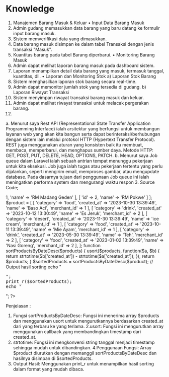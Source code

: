 # Knowledge
1. Manajemen Barang Masuk & Keluar
•	Input Data Barang Masuk
1.	Admin gudang memasukkan data barang yang baru datang ke formulir input barang masuk.
2.	Sistem memverifikasi data yang dimasukkan.
3.	Data barang masuk disimpan ke dalam tabel Transaksi dengan jenis transaksi "Masuk".
4.	Kuantitas barang pada tabel Barang diperbarui.
•	Monitoring Barang Masuk
1.	Admin dapat melihat laporan barang masuk pada dashboard sistem.
2.	Laporan menampilkan detail data barang yang masuk, termasuk tanggal, kuantitas, dll.
•	Laporan dan Monitoring Stok
a)	Laporan Stok Barang
1.	Sistem menghasilkan laporan stok barang secara real-time.
2.	Admin dapat memonitor jumlah stok yang tersedia di gudang.
b)	Laporan Riwayat Transaksi
1.	Sistem menyimpan riwayat transaksi barang masuk dan keluar.
2.	Admin dapat melihat riwayat transaksi untuk melacak pergerakan barang.
2. 
a. Menurut saya Rest API (Representational State Transfer Application Programming Interface) ialah arsitektur yang berfungsi untuk membangun layanan web yang akan kita bangun serta dapat berinteraksi/berhubungan dengan sistem lain melalui protokol HTTP (Hypertext Transfer Protocol). REST juga menggunakan aturan yang konsisten baik itu membuat, membaca, memperbarui, dan menghapus sumber daya.
	Metode HTTP: GET, POST, PUT, DELETE, HEAD, OPTIONS, PATCH.
b.  Menurut saya Job queue dalam Laravel ialah sebuah antrian tempat menunggu pekerjaan untuk kita eksekusi. Job juga ialah tugas atau pekerjaan tertentu yang perlu dijalankan, seperti mengirim email, memproses gambar, atau mengupdate database. Pada dasarnya tujuan dari penggunaan Job queue ini ialah meningatkan performa system dan mengurangi waktu respon
3.
Source Code;
 <?php
$merchant = [
    [
        'id' => 1,
        'name' => 'RM Madang Geden'
    ],
    [
        'id' => 2,
        'name' => 'RM Pokwe'
    ]
];

$product = [
    [
        'category' => 'food',
        'created_at' => '2023-10-30 13:39:49',
        'name' => 'Baso Aci',
        'merchant_id' => 1
    ],
    [
        'category' => 'drink',
        'created_at' => '2023-10-12 13:30:49',
        'name' => 'Es Jeruk',
        'merchant_id' => 2
    ],
    [
        'category' => 'desert',
        'created_at' => '2023-11-30 13:39:49',
        'name' => 'ice cream',
        'merchant_id' => 1
    ],
    [
        'category' => 'food',
        'created_at' => '2023-10-11 13:39:49',
        'name' => 'Mie Ayam',
        'merchant_id' => 1
    ],
    [
        'category' => 'drink',
        'created_at' => '2023-05-30 13:39:49',
        'name' => 'Teh',
        'merchant_id' => 2
    ],
    [
        'category' => 'food',
        'created_at' => '2023-01-02 13:39:49',
        'name' => 'Nasi Goreng',
        'merchant_id' => 2
    ],
];

function sortProductsByDateDesc($products) {
    usort($products, function($a, $b) {
        return strtotime($b['created_at']) - strtotime($a['created_at']);
    });
    return $products;
}

$sortedProducts = sortProductsByDateDesc($product);

// Output hasil sorting
echo "<pre>";
print_r($sortedProducts);
echo "</pre>";
?>

Penjelasan : 
1. Fungsi sortProductsByDateDesc: Fungsi ini menerima array $products dan menggunakan usort untuk mengurutkannya berdasarkan created_at dari yang terbaru ke yang terlama.
2.usort: Fungsi ini mengurutkan array menggunakan callback yang membandingkan timestamp dari created_at.
3. strtotime: Fungsi ini mengkonversi string tanggal menjadi timestamp sehingga mudah untuk dibandingkan.
4.Penggunaan Fungsi: Array $product diurutkan dengan memanggil sortProductsByDateDesc dan hasilnya disimpan di $sortedProducts.
5. Output Hasil: Menggunakan print_r untuk menampilkan hasil sorting dalam format yang mudah dibaca.

